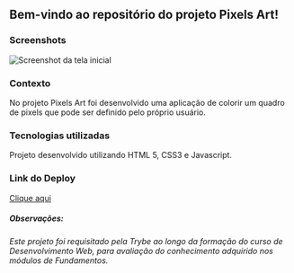 ## **Bem-vindo ao repositório do projeto Pixels Art!**

### Screenshots
![Screenshot da tela inicial](screenshot.png)

### Contexto
No projeto Pixels Art foi desenvolvido uma aplicação de colorir um quadro de pixels que pode ser definido pelo próprio usuário.

### Tecnologias utilizadas
Projeto desenvolvido utilizando HTML 5, CSS3 e Javascript.

### Link do Deploy
<a href="https://pixels-art-miyukishii.netlify.app/">Clique aqui</a>

##### Observações:
###### Este projeto foi requisitado pela Trybe ao longo da formação do curso de Desenvolvimento Web, para avaliação do conhecimento adquirido nos módulos de Fundamentos.

